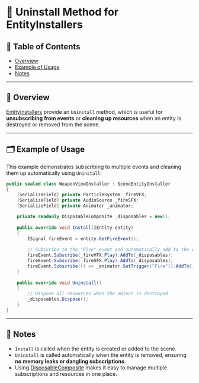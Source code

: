 # 📌 Uninstall Method for EntityInstallers

## 📑 Table of Contents

- [Overview](#-overview)
- [Example of Usage](#-example-of-usage)
- [Notes](#-notes)

---

## 📖 Overview

[EntityInstallers](../Entities/Installers/Manual.md) provide an `Uninstall` method, which is useful for **unsubscribing
from events** or **cleaning up resources** when an entity is destroyed or removed from the scene.

---

## 🗂 Example of Usage

This example demonstrates subscribing to multiple events and cleaning them up automatically using `Uninstall`:

```csharp
public sealed class WeaponViewInstaller : SceneEntityInstaller
{
    [SerializeField] private ParticleSystem _fireVFX;
    [SerializeField] private AudioSource _fireSFX;
    [SerializeField] private Animator _animator;

    private readonly DisposableComposite _disposables = new();
    
    public override void Install(IEntity entity)
    {
        ISignal fireEvent = entity.GetFireEvent();
        
        // Subscribe to the "Fire" event and automatically add to the composite
        fireEvent.Subscribe(_fireVFX.Play).AddTo(_disposables);
        fireEvent.Subscribe(_fireSFX.Play).AddTo(_disposables);
        fireEvent.Subscribe(() => _animator.SetTrigger("Fire")).AddTo(_disposables);
    }
    
    public override void Uninstall()
    {
        // Dispose all resources when the object is destroyed
        _disposables.Dispose();
    }
}
```

---

## 📝 Notes

- `Install` is called when the entity is created or added to the scene.
- `Uninstall` is called automatically when the entity is removed, ensuring **no memory leaks or dangling 
  subscriptions**.
- Using [DisposableComposite](../Elements/Utils/DisposableComposite.md) makes it easy to manage multiple subscriptions and resources in one place.
